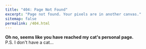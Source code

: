 ```yaml
---
title: "404: Page Not Found"
excerpt: "Page not found. Your pixels are in another canvas."
sitemap: false
permalink: /404.html
---
```


<b>Oh no, seems like you have reached my cat's personal page.</b><br>
P.S. I don't have a cat...

<script type="text/javascript">
  var GOOG_FIXURL_LANG = 'en';
  var GOOG_FIXURL_SITE = '{{ site.url }}'
</script>
<script type="text/javascript"
  src="//linkhelp.clients.google.com/tbproxy/lh/wm/fixurl.js">
</script>
